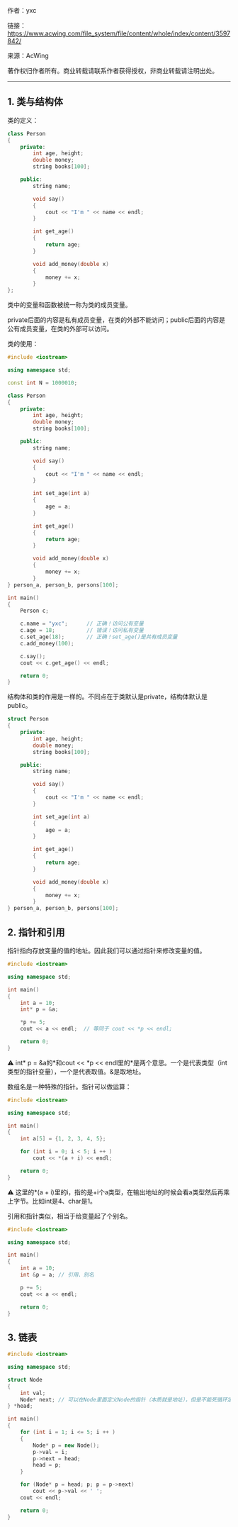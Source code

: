 
作者：yxc

链接：https://www.acwing.com/file_system/file/content/whole/index/content/3597842/

来源：AcWing

著作权归作者所有。商业转载请联系作者获得授权，非商业转载请注明出处。

---

## 1. 类与结构体
类的定义：
```c++
class Person
{
    private:
        int age, height;
        double money;
        string books[100];

    public:
        string name;

        void say()
        {
            cout << "I'm " << name << endl;
        }

        int get_age()
        {
            return age;
        }

        void add_money(double x)
        {
            money += x;
        }
};
```
类中的变量和函数被统一称为类的成员变量。

private后面的内容是私有成员变量，在类的外部不能访问；public后面的内容是公有成员变量，在类的外部可以访问。

类的使用：
```c++
#include <iostream>

using namespace std;

const int N = 1000010;

class Person
{
    private:
        int age, height;
        double money;
        string books[100];

    public:
        string name;

        void say()
        {
            cout << "I'm " << name << endl;
        }

        int set_age(int a)
        {
            age = a;
        }

        int get_age()
        {
            return age;
        }

        void add_money(double x)
        {
            money += x;
        }
} person_a, person_b, persons[100];

int main()
{
    Person c;

    c.name = "yxc";      // 正确！访问公有变量
    c.age = 18;          // 错误！访问私有变量
    c.set_age(18);       // 正确！set_age()是共有成员变量
    c.add_money(100);

    c.say();
    cout << c.get_age() << endl;

    return 0;
}
```

结构体和类的作用是一样的。不同点在于类默认是private，结构体默认是public。
```c++
struct Person
{
    private:
        int age, height;
        double money;
        string books[100];

    public:
        string name;

        void say()
        {
            cout << "I'm " << name << endl;
        }

        int set_age(int a)
        {
            age = a;
        }

        int get_age()
        {
            return age;
        }

        void add_money(double x)
        {
            money += x;
        }
} person_a, person_b, persons[100];
```

## 2. 指针和引用
指针指向存放变量的值的地址。因此我们可以通过指针来修改变量的值。
```c++
#include <iostream>

using namespace std;

int main()
{
    int a = 10;
    int* p = &a;

    *p += 5;
    cout << a << endl;  // 等同于 cout << *p << endl;

    return 0;
}
```
⚠ int* p = &a的\*和cout << \*p << endl里的\*是两个意思。一个是代表类型（int类型的指针变量），一个是代表取值。&是取地址。

数组名是一种特殊的指针。指针可以做运算：
```c++
#include <iostream>

using namespace std;

int main()
{
    int a[5] = {1, 2, 3, 4, 5};

    for (int i = 0; i < 5; i ++ )
        cout << *(a + i) << endl;   

    return 0;
}
```
⚠ 这里的*(a + i)里的i，指的是+i个a类型，在输出地址的时候会看a类型然后再乘上字节。比如int是4、char是1。

引用和指针类似，相当于给变量起了个别名。
```c++
#include <iostream>

using namespace std;

int main()
{
    int a = 10;
    int &p = a; // 引用、别名

    p += 5;
    cout << a << endl;

    return 0;
}
```

## 3. 链表
```c++
#include <iostream>

using namespace std;

struct Node
{
    int val;
    Node* next; // 可以在Node里面定义Node的指针（本质就是地址），但是不能死循环定义一个Node
} *head;

int main()
{
    for (int i = 1; i <= 5; i ++ )
    {
        Node* p = new Node();
        p->val = i;
        p->next = head;
        head = p;
    }

    for (Node* p = head; p; p = p->next)
        cout << p->val << ' ';
    cout << endl;

    return 0;
}
```
